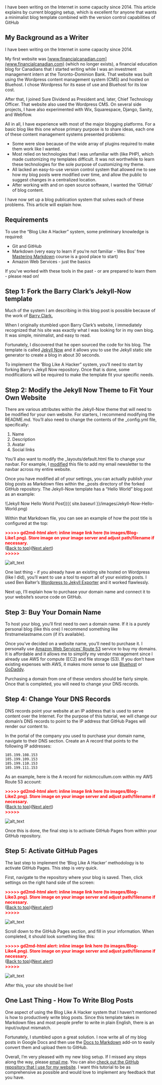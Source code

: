 I have been writing on the Internet in some capacity since 2014. This article explains by current blogging setup, which is excellent for anyone that wants a minimalist blog template combined with the version control capabilities of GitHub


## My Background as a Writer

I have been writing on the Internet in some capacity since 2014. 

My first website was [www.financialcanadian.com](www.financialcanadian.com) (which no longer exists), a financial education blog for Canadians that I started writing while I was an investment management intern at the Toronto-Dominion Bank. That website was built using the Wordpress content management system (CMS) and hosted on Bluehost. I chose Wordpress for its ease of use and Bluehost for its low cost. 

After that, I joined Sure Dividend as President and, later, Chief Technology Officer. That website also used the Wordpress CMS. On several side projects, I have also experimented with Wix, Squarespace, Django, Sanity, and Webflow. 

All in all, I have experience with most of the major blogging platforms. For a basic blog like this one whose primary purpose is to share ideas, each one of these content management systems presented problems:



*   Some were slow because of the wide array of plugins required to make them work like I wanted.
*   Most relied on technologies that I was unfamiliar with (like PHP), which made customizing my templates difficult. It was not worthwhile to learn these technologies for the sole purpose of customizing my theme.
*   All lacked an easy-to-use version control system that allowed me to see how my blog posts were modified over time, and allow the public to suggest changes in a centralized location. 
*   After working with and on open source software, I wanted the ‘GitHub’ of blog content.

I have now set up a blog publication system that solves each of these problems. This article will explain how. 


## Requirements

To use the “Blog Like A Hacker” system, some preliminary knowledge is required:



*   Git and GitHub
*   Markdown (very easy to learn if you’re not familiar - Wes Bos’ free [Mastering Markdown](https://masteringmarkdown.com/) course is a good place to start)
*   Amazon Web Services - just the basics

If you’ve worked with these tools in the past - or are prepared to learn them - please read on!


## Step 1: Fork the Barry Clark’s Jekyll-Now template

Much of the system I am describing in this blog post is possible because of the work of [Barry Clark.](https://www.barryclark.co/)

When I originally stumbled upon Barry Clark’s website, I immediately recognized that his site was exactly what I was looking for in my own blog. It was simple, minimalist, and easy to read. 

Fortunately, I discovered that he open sourced the code for his blog. The template is called [Jekyll Now](https://github.com/barryclark/jekyll-now) and it allows you to use the Jekyll static site generator to create a blog in about 30 seconds.

To implement the ‘Blog Like A Hacker” system, you’ll need to start by forking Barry’s Jekyll Now repository. Once that is done, some modifications will be required to make the template fit your specific needs.


## Step 2: Modify the Jekyll Now Theme to Fit Your Own Website

There are various attributes within the Jekyll-Now theme that will need to be modified for your own website. For starters, I recommend modifying the README.md. You’ll also need to change the contents of the _config.yml file, specifically:



1. Name
2. Description
3. Avatar
4. Social links

You’ll also want to modify the _layouts/default.html file to change your navbar. For example, I [modified](https://github.com/nicholasmccullum/nicholasmccullum.github.io/commit/afc73fe4ec0e43e00b52377d06acf1c9fa9e1197) this file to add my email newsletter to the navbar across my entire website.

Once you have modified all of your settings, you can actually publish your blog posts as Markdown files within the _posts directory of the forked GitHub repository. The Jekyll-Now template has a “Hello World” blog post as an example:


![Jekyll Now Hello World Post]({{ site.baseurl }}/images/Jekyll-Now-Hello-World.png)


Within that Markdown file, you can see an example of how the post title is configured at the top:



<p id="gdcalert2" ><span style="color: red; font-weight: bold">>>>>>  gd2md-html alert: inline image link here (to images/Blog-Like1.png). Store image on your image server and adjust path/filename if necessary. </span><br>(<a href="#">Back to top</a>)(<a href="#gdcalert3">Next alert</a>)<br><span style="color: red; font-weight: bold">>>>>> </span></p>


![alt_text](images/Blog-Like1.png "image_tooltip")


One last thing - if you already have an existing site hosted on Wordpress (like I did), you’ll want to use a tool to export all of your existing posts. I used Ben Balter’s [Wordpress to Jekyll Exporter](https://github.com/benbalter/wordpress-to-jekyll-exporter) and it worked flawlessly.

Next up, I’ll explain how to purchase your domain name and connect it to your website’s source code on GitHub. 


## Step 3: Buy Your Domain Name

To host your blog, you’ll first need to own a domain name. If it is a purely personal blog (like this one) I recommend something like firstnamelastname.com (if it’s available). 

Once you’ve decided on a website name, you’ll need to purchase it. I personally use [Amazon Web Services’ Route 53](https://aws.amazon.com/route53/) service to buy my domains. It is affordable and it allows me to simplify my vendor management since I already use AWS for compute (EC2) and file storage (S3). If you don’t have existing expenses with AWS, it makes more sense to use [Bluehost](https://www.bluehost.com/) or [GoDaddy](https://ca.godaddy.com/).

Purchasing a domain from one of these vendors should be fairly simple. Once that is completed, you will need to change your DNS records.


## Step 4: Change Your DNS Records

DNS records point your website at an IP address that is used to serve content over the Internet. For the purpose of this tutorial, we will change our domain’s DNS records to point to the IP address that GitHub Pages will render our content to.

In the portal of the company you used to purchase your domain name, navigate to their DNS section. Create an A record that points to the following IP addresses:


```
185.199.108.153
185.199.109.153
185.199.110.153
185.199.111.153
```


As an example, here is the A record for nickmccullum.com within my AWS Route 53 account:



<p id="gdcalert3" ><span style="color: red; font-weight: bold">>>>>>  gd2md-html alert: inline image link here (to images/Blog-Like2.png). Store image on your image server and adjust path/filename if necessary. </span><br>(<a href="#">Back to top</a>)(<a href="#gdcalert4">Next alert</a>)<br><span style="color: red; font-weight: bold">>>>>> </span></p>


![alt_text](images/Blog-Like2.png "image_tooltip")


Once this is done, the final step is to activate GitHub Pages from within your GitHub repository.


## Step 5: Activate GitHub Pages

The last step to implement the ‘Blog Like A Hacker’ methodology is to activate GitHub Pages. This step is very quick.

First, navigate to the repository where your blog is saved. Then, click settings on the right hand side of the screen:



<p id="gdcalert4" ><span style="color: red; font-weight: bold">>>>>>  gd2md-html alert: inline image link here (to images/Blog-Like3.png). Store image on your image server and adjust path/filename if necessary. </span><br>(<a href="#">Back to top</a>)(<a href="#gdcalert5">Next alert</a>)<br><span style="color: red; font-weight: bold">>>>>> </span></p>


![alt_text](images/Blog-Like3.png "image_tooltip")


Scroll down to the GitHub Pages section, and fill in your information. When completed, it should look something like this:



<p id="gdcalert5" ><span style="color: red; font-weight: bold">>>>>>  gd2md-html alert: inline image link here (to images/Blog-Like4.png). Store image on your image server and adjust path/filename if necessary. </span><br>(<a href="#">Back to top</a>)(<a href="#gdcalert6">Next alert</a>)<br><span style="color: red; font-weight: bold">>>>>> </span></p>


![alt_text](images/Blog-Like4.png "image_tooltip")


After this, your site should be live! 


## One Last Thing - How To Write Blog Posts

One aspect of using the Blog Like A Hacker system that I haven’t mentioned is how to productively write blog posts. Since this template takes in Markdown files and most people prefer to write in plain English, there is an input/output mismatch.

Fortunately, I stumbled upon a great solution. I now write all of my blog posts in Google Docs and then use the [Docs to Markdown](https://gsuite.google.com/marketplace/app/docs_to_markdown/700168918607) add-on to easily convert them and upload them to GitHub.

Overall, I’m very pleased with my new blog setup. If I missed any steps along the way, please [email me](mailto:nicholasmccullum@gmail.com). You can also [check out the GitHub repository that I use for my website](https://github.com/nicholasmccullum/website).  I want this tutorial to be as comprehensive as possible and would love to implement any feedback that you have. 
